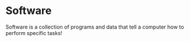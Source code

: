 # Software

Software is a collection of programs and data that tell a computer how to perform specific tasks!
